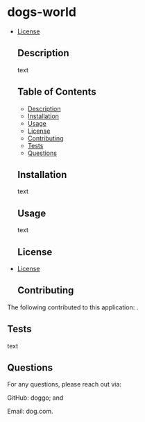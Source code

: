 
  # dogs-world

  
* [License](#license)


  ## Description
  text

  ## Table of Contents
  - [Description](#description)
  - [Installation](#installation)
  - [Usage](#usage)
  - [License](#license)
  - [Contributing](#contributing)
  - [Tests](#tests)
  - [Questions](#questions)

  ## Installation
  text

  ## Usage 
  text

  ## License
  
* [License](#license)



  ## Contributing
 The following contributed to this application: .

  ## Tests
  text

  ## Questions
  For any questions, please reach out via:
  
  GitHub: doggo; and

  Email: dog.com.

